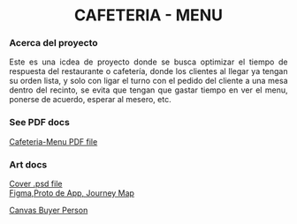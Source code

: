 <h1 align="center"> CAFETERIA - MENU </h1>
<h3 align="left">Acerca del proyecto</h3>
<p align="justify">Este es una icdea de proyecto donde se busca optimizar el tiempo de respuesta del restaurante o cafetería, donde los clientes al llegar ya tengan su orden lista, y solo con ligar el turno con el pedido del cliente a una mesa dentro del recinto, se evita que tengan que gastar tiempo en ver el menu, ponerse de acuerdo, esperar al mesero, etc.</p>
<h3 align="left">See PDF docs </h3>
<p>
<div style="text-align: left;">
  <a href="./Docs/Cafeteria-Menu/Doc-cafeteria.pdf">Cafeteria-Menu PDF file</a>
</div>
</p>
<h3 align="left">Art docs</h3>
<p>
<div style="text-align: left;">
  <a href="https://drive.google.com/drive/folders/1AuNMp59X0YJqxR1alR2jJUgEV7NNbN8a?usp=sharing">Cover .psd file</a>
</div>
<div style="text-align: left;">
  <a href="https://www.figma.com/file/jMDGvyJhrWegndvcyKfglJ/App-Cafeteria?type=design&node-id=0-1&mode=design&t=ZV4dCkDkixOnfDur-0">Figma,Proto de App, Journey Map</a>
</div>
</p>
<div style="text-align: left;">
  <a href="https://www.canva.com/design/DAFwUaCOcZE/50RjQNNABKBntjp3pM4HfQ/edit">Canvas Buyer Person</a>
</div>
</p>